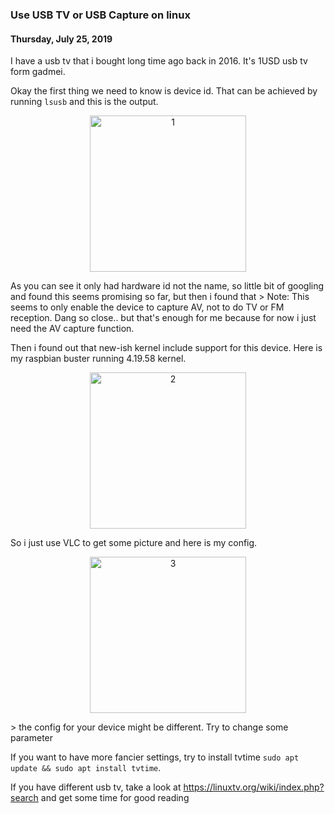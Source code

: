 ### **Use USB TV or USB Capture on linux**
#### Thursday, July 25, 2019
I have a usb tv that i bought long time ago back in 2016. It's 1USD usb tv form gadmei.

Okay the first thing we need to know is device id. That can be achieved by running `lsusb` 
and this is the output.
<p align="center">
	<img src="./posts/2019-07-25-use-usb-tv-or-usb-capture-on-linux/1.png" height="250px" alt="1">
</p>
As you can see it only had hardware id not the name, so little bit of googling and found this 
<https://www.linuxtv.org/wiki/index.php/Gadmei_USB_TVBox_UTV382_(id_0x1f71:0x3301)> 
seems promising so far, but then i found that 
> Note: This seems to only enable the device to capture AV, not to do TV or FM reception. 
Dang so close.. but that's enough for me because for now i just need the AV capture function. 

Then i found out that new-ish kernel include support for this device. Here is my raspbian 
buster running 4.19.58 kernel.
<p align="center">
	<img src="./posts/2019-07-25-use-usb-tv-or-usb-capture-on-linux/2.png" height="250px" alt="2">
</p>

So i just use VLC to get some picture and here is my config.
<p align="center">
	<img src="./posts/2019-07-25-use-usb-tv-or-usb-capture-on-linux/3.png" height="250px" alt="3">
</p>
> the config for your device might be different. Try to change some parameter

If you want to have more fancier settings, try to install tvtime `sudo apt update && sudo apt install tvtime`.

If you have different usb tv, take a look at <https://linuxtv.org/wiki/index.php?search> and 
get some time for good reading